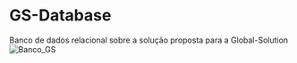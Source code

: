 # GS-Database
Banco de dados relacional sobre a solução proposta para a  Global-Solution
![Banco_GS](https://github.com/silvio009/GS-Database/assets/126835589/e93c3a0a-5bd4-4697-b41e-966905c380be)
